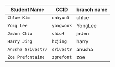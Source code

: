 | Student Name | CCID      | branch name|
| ------------ | --------- |------------|
| `Chloe Kim`  | `nahyun3` |    chloe   |
| `Yong Lee`   | `yongwook`|  YongLee   |
| `Jaden Chiu` | `chiu4`   |    jaden   |
| `Harry Jing` | `hcjing`  |    harry   |
| `Anusha Srivastav` | `srivast3` | anusha |
| `Zoe Prefontaine` | `zprefont` | zoe |


